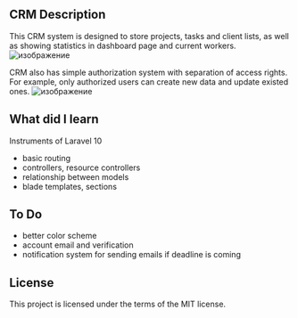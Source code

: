 ## CRM Description

This CRM system is designed to store projects, tasks and client lists, as well as showing statistics in dashboard page and current workers.
![изображение](https://github.com/krllmm/CRM/assets/137904300/419162b9-8df5-41b2-8e81-ce0ff5647f29)

CRM also has simple authorization system with separation of access rights. For example, only authorized users can create new data and update existed ones.
![изображение](https://github.com/krllmm/CRM/assets/137904300/a671cad7-59dc-4a02-8a45-4f48ed3dc891)

## What did I learn

Instruments of Laravel 10
<ul>
    <li>basic routing</li>
    <li>controllers, resource controllers</li>
    <li>relationship between models</li>
    <li>blade templates, sections</li>
</ul>

## To Do
<ul>
    <li>better color scheme</li>
    <li>account email and verification</li>
    <li>notification system for sending emails if deadline is coming</li>
</ul>

## License
This project is licensed under the terms of the MIT license.

